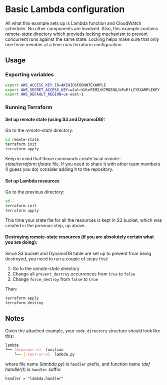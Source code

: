 # Basic Lambda configuration

All what this example sets up is Lambda function and CloudWatch scheduler. No other components are involved.
Also, this example contains *remote-state* directory which provieds locking mechanism to prevent concurrent runs against the same state. Locking helps make sure that only one team member at a time runs terraform configuration.

## Usage

### Exporting variables

```bash
export AWS_ACCESS_KEY_ID=AKIAIOSFODNN7EXAMPLE
export AWS_SECRET_ACCESS_KEY=wJalrXUtnFEMI/K7MDENG/bPxRfiCYEXAMPLEKEY
export AWS_DEFAULT_REGION=us-east-1
```

### Running Terraform

#### Set up remote state (using S3 and DynamoDB):

Go to the *remote-state* directory:

```bash
cd remote-state
terraform init
terraform apply
```
Keep in mind that those commands create local *remote-state/terraform.tfstate* file. If you need to share it with other team members (I guess you do) consider adding it to the repository.

#### Set up Lambda resources

Go to the previous directory:

```bash
cd -
terraform init
terraform apply
```

This time your state file for all the resources is kept in S3 bucket, which was created in the previous step, up above.

#### Destroying remote-state resources (if you are absolutely certain what you are doing):

Since S3 bucket and DynamoDB table are set up to prevent from being destroyed, you need to run a couple of steps first:

1. Go to the *remote-state* directory
2. Change all `prevent_destroy` occurrences from `true` to `false`
3. Change `force_destroy` from `false` to `true`

Then:

```bash
terraform apply
terraform destroy
```

## Notes

Given the attached example, your `code_directory` structure should look like this:

```bash
lambda
└── [drwxrwxr-x]  function
    └── [-rwxr-xr-x]  lambda.py
```

where file name (*lambda.py*) is `handler` prefix, and function name (*def handler()*) is `handler` suffix:

```hcl
handler = "lambda.handler"
```
